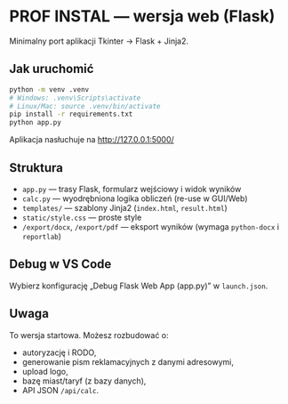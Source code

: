 
# PROF INSTAL — wersja web (Flask)

Minimalny port aplikacji Tkinter → Flask + Jinja2.

## Jak uruchomić
```bash
python -m venv .venv
# Windows: .venv\Scripts\activate
# Linux/Mac: source .venv/bin/activate
pip install -r requirements.txt
python app.py
```
Aplikacja nasłuchuje na http://127.0.0.1:5000/

## Struktura
- `app.py` — trasy Flask, formularz wejściowy i widok wyników
- `calc.py` — wyodrębniona logika obliczeń (re-use w GUI/Web)
- `templates/` — szablony Jinja2 (`index.html`, `result.html`)
- `static/style.css` — proste style
- `/export/docx`, `/export/pdf` — eksport wyników (wymaga `python-docx` i `reportlab`)

## Debug w VS Code
Wybierz konfigurację „Debug Flask Web App (app.py)” w `launch.json`.

## Uwaga
To wersja startowa. Możesz rozbudować o:
- autoryzację i RODO,
- generowanie pism reklamacyjnych z danymi adresowymi,
- upload logo,
- bazę miast/taryf (z bazy danych),
- API JSON `/api/calc`.
